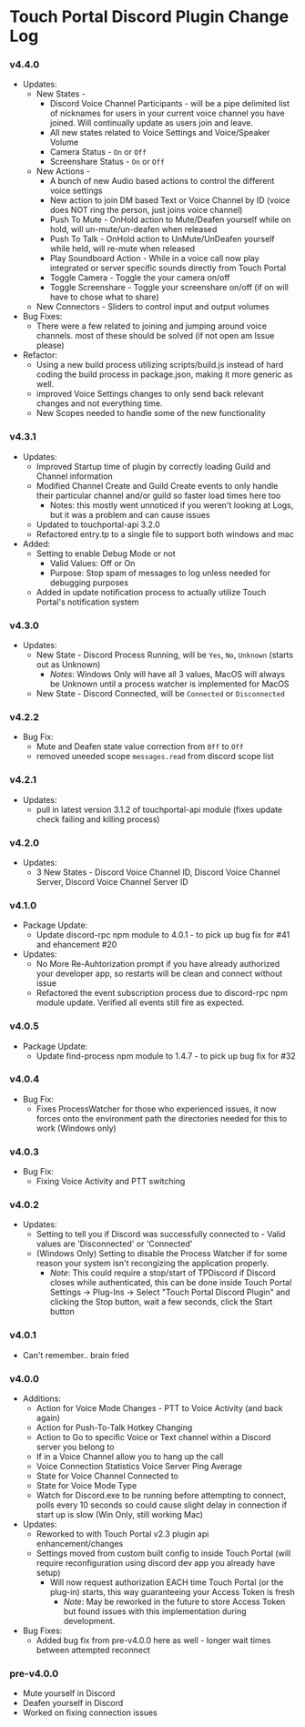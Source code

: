 <h1>Touch Portal Discord Plugin Change Log</h1>

### v4.4.0
  - Updates:
    - New States -
       - Discord Voice Channel Participants - will be a pipe delimited list of nicknames for users in your current voice channel you have joined. Will continually update as users join and leave.
       - All new states related to Voice Settings and Voice/Speaker Volume
       - Camera Status - `On` or `Off`
       - Screenshare Status - `On` or `Off`
    - New Actions - 
       - A bunch of new Audio based actions to control the different voice settings
       - New action to join DM based Text or Voice Channel by ID (voice does NOT ring the person, just joins voice channel)
       - Push To Mute - OnHold action to Mute/Deafen yourself while on hold, will un-mute/un-deafen when released
       - Push To Talk - OnHold action to UnMute/UnDeafen yourself while held, will re-mute when released
       - Play Soundboard Action - While in a voice call now play integrated or server specific sounds directly from Touch Portal
       - Toggle Camera - Toggle the your camera on/off
       - Toggle Screenshare - Toggle your screenshare on/off (if on will have to chose what to share)
    - New Connectors - Sliders to control input and output volumes
  - Bug Fixes:
    - There were a few related to joining and jumping around voice channels. most of these should be solved (if not open am Issue please) 
  - Refactor:
    - Using a new build process utilizing scripts/build.js instead of hard coding the build process in package.json, making it more generic as well.
    - improved Voice Settings changes to only send back relevant changes and not everything time.
    - New Scopes needed to handle some of the new functionality

### v4.3.1
  - Updates:
    - Improved Startup time of plugin by correctly loading Guild and Channel information
    - Modified Channel Create and Guild Create events to only handle their particular channel and/or guild so faster load times here too
      - Notes: this mostly went unnoticed if you weren't looking at Logs, but it was a problem and can cause issues
    - Updated to touchportal-api 3.2.0
    - Refactored entry.tp to a single file to support both windows and mac
  - Added:
    - Setting to enable Debug Mode or not 
      - Valid Values: Off or On
      - Purpose: Stop spam of messages to log unless needed for debugging purposes
    - Added in update notification process to actually utilize Touch Portal's notification system

### v4.3.0
  - Updates:
    - New State - Discord Process Running, will be `Yes`, `No`, `Unknown` (starts out as Unknown)
      - *Notes*: Windows Only will have all 3 values, MacOS will always be Unknown until a process watcher is implemented for MacOS
    - New State - Discord Connected, will be `Connected` or `Disconnected`

### v4.2.2
  - Bug Fix:
    - Mute and Deafen state value correction from `0ff` to `Off`
    - removed uneeded scope `messages.read` from discord scope list

### v4.2.1
  - Updates:
    - pull in latest version  3.1.2 of touchportal-api module (fixes update check failing and killing process)

### v4.2.0
  - Updates:
    - 3 New States - Discord Voice Channel ID, Discord Voice Channel Server, Discord Voice Channel Server ID

### v4.1.0
  - Package Update:
    - Update discord-rpc npm module to 4.0.1 - to pick up bug fix for #41 and ehancement #20
  - Updates:
    - No More Re-Auhtorization prompt if you have already authorized your developer app, so restarts will be clean and connect without issue
    - Refactored the event subscription process due to discord-rpc npm module update. Verified all events still fire as expected.

### v4.0.5
  - Package Update:
    - Update find-process npm module to 1.4.7 - to pick up bug fix for #32

### v4.0.4
  - Bug Fix:
    - Fixes ProcessWatcher for those who experienced issues, it now forces onto the environment path the directories needed for this to work (Windows only)

### v4.0.3
 - Bug Fix:
   - Fixing Voice Activity and PTT switching

### v4.0.2
 - Updates:
    - Setting to tell you if Discord was successfully connected to - Valid values are 'Disconnected' or 'Connected'
    - (Windows Only) Setting to disable the Process Watcher if for some reason your system isn't recongizing the application properly.
      - *Note*: This could require a stop/start of TPDiscord if Discord closes while authenticated, this can be done inside Touch Portal Settings -> Plug-Ins -> Select "Touch Portal Discord Plugin" and clicking the Stop button, wait a few seconds, click the Start button

### v4.0.1
  - Can't remember.. brain fried

### v4.0.0
 - Additions:
    - Action for Voice Mode Changes - PTT to Voice Activity (and back again)
    - Action for Push-To-Talk Hotkey Changing
    - Action to Go to specific Voice or Text channel within a Discord server you belong to
    - If in a Voice Channel allow you to hang up the call
    - Voice Connection Statistics
        Voice Server
        Ping Average
    - State for Voice Channel Connected to
    - State for Voice Mode Type
    - Watch for Discord.exe to be running before attempting to connect, polls every 10 seconds so could cause slight delay in connection if start up is slow (Win Only, still working Mac)
 - Updates:
    - Reworked to with Touch Portal v2.3 plugin api enhancement/changes
    - Settings moved from custom built config to inside Touch Portal (will require reconfiguration using discord dev app you already have setup)
      - Will now request authorization EACH time Touch Portal (or the plug-in) starts, this way guaranteeing your Access Token is fresh
        - *Note*: May be reworked in the future to store Access Token but found issues with this implementation during development. 
 - Bug Fixes:
    - Added bug fix from pre-v4.0.0 here as well - longer wait times between attempted reconnect

### pre-v4.0.0
  - Mute yourself in Discord
  - Deafen yourself in Discord
  - Worked on fixing connection issues